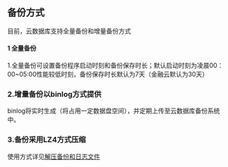 ## 备份方式
目前，云数据库支持全量备份和增量备份方式

#### 1 全量备份

1.全量备份可设置备份程序启动时刻和备份保存时长；默认启动时刻为凌晨00：00~05:00性能较低时刻，备份保存时长默认为7天（金融云默认为30天）

### 2.增量备份以binlog方式提供
binlog将实时生成（将占用一定数据盘空间），并定期上传至云数据库备份系统中。

### 3.备份采用LZ4方式压缩
使用方式详见[解压备份和日志文件](/document/product/237/2088)
